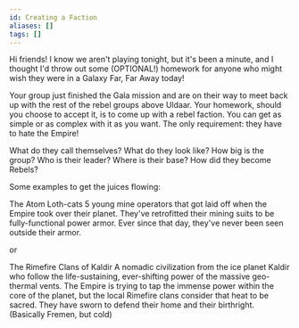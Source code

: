 ```yaml
---
id: Creating a Faction
aliases: []
tags: []
---
```


Hi friends! I know we aren't playing tonight, but it's been a minute, and I thought I'd throw out some (OPTIONAL!) homework for anyone who might wish they were in a Galaxy Far, Far Away today!

Your group just finished the Gala mission and are on their way to meet back up with the rest of the rebel groups above Uldaar.
Your homework, should you choose to accept it, is to come up with a rebel faction. You can get as simple or as complex with it as you want. The only requirement: they have to hate the Empire!

What do they call themselves?
What do they look like?
How big is the group?
Who is their leader?
Where is their base?
How did they become Rebels?

Some examples to get the juices flowing:

The Atom Loth-cats
5 young mine operators that got laid off when the Empire took over their planet. They've retrofitted their mining suits to be fully-functional power armor. Ever since that day, they've never been seen outside their armor. 

or

The Rimefire Clans of Kaldir
A nomadic civilization from the ice planet Kaldir who follow the life-sustaining, ever-shifting power of the massive geo-thermal vents. The Empire is trying to tap the immense power within the core of the planet, but the local Rimefire clans consider that heat to be sacred. They have sworn to defend their home and their birthright. (Basically Fremen, but cold)
